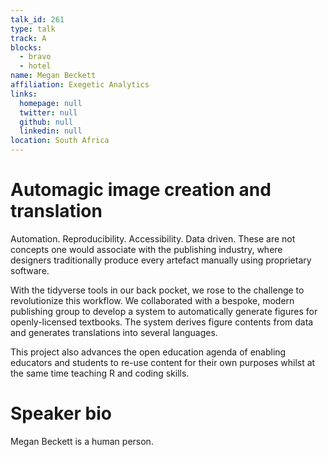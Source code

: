 ```yaml
---
talk_id: 261
type: talk
track: A
blocks:
  - bravo
  - hotel
name: Megan Beckett
affiliation: Exegetic Analytics
links:
  homepage: null
  twitter: null
  github: null
  linkedin: null
location: South Africa
---
```


# Automagic image creation and translation

Automation. Reproducibility. Accessibility. Data driven. These are not concepts one would associate with the publishing industry, where designers traditionally produce every artefact manually using proprietary software.

With the tidyverse tools in our back pocket, we rose to the challenge to revolutionize this workflow. We collaborated with a bespoke, modern publishing group to develop a system to automatically generate figures for openly-licensed textbooks. The system derives figure contents from data and generates translations into several languages. 

This project also advances the open education agenda of enabling educators and students to re-use content for their own purposes whilst at the same time teaching R and coding skills.

# Speaker bio

Megan Beckett is a human person.
